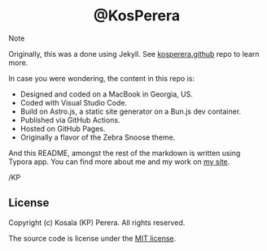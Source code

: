 <h1 align="center">@KosPerera</h1>

> [!Note]
>
> Originally, this was a done using Jekyll. See [kosperera.github](https://github.com/kosperera/kosperera.github) repo to learn more.

In case you were wondering, the content in this repo is:

- Designed and coded on a MacBook in Georgia, US.
- Coded with Visual Studio Code.
- Build on Astro.js, a static site generator on a Bun.js dev container.
- Published via GitHub Actions.
- Hosted on GitHub Pages.
- Originally a flavor of the Zebra Snoose theme.

And this README, amongst the rest of the markdown is written using Typora app. You can find more about me and my work on [my site](https://kosperera.github.io).

/KP

## License

Copyright (c) Kosala (KP) Perera. All rights reserved.

The source code is license under the [MIT license](#MIT-1-ov-file).

